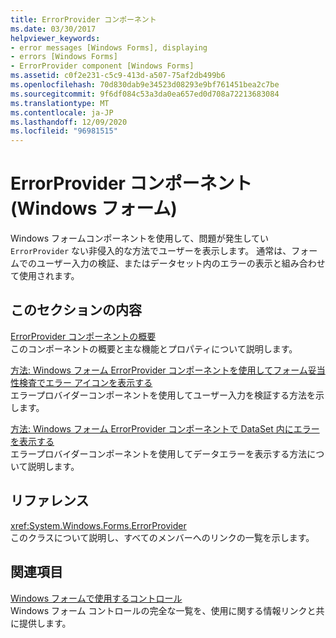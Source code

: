 ```yaml
---
title: ErrorProvider コンポーネント
ms.date: 03/30/2017
helpviewer_keywords:
- error messages [Windows Forms], displaying
- errors [Windows Forms]
- ErrorProvider component [Windows Forms]
ms.assetid: c0f2e231-c5c9-413d-a507-75af2db499b6
ms.openlocfilehash: 70d830dab9e34523d08293e9bf761451bea2c7be
ms.sourcegitcommit: 9f6df084c53a3da0ea657ed0d708a72213683084
ms.translationtype: MT
ms.contentlocale: ja-JP
ms.lasthandoff: 12/09/2020
ms.locfileid: "96981515"
---
```

# <a name="errorprovider-component-windows-forms"></a>ErrorProvider コンポーネント (Windows フォーム)
Windows フォームコンポーネントを使用して、問題が発生してい `ErrorProvider` ない非侵入的な方法でユーザーを表示します。 通常は、フォームでのユーザー入力の検証、またはデータセット内のエラーの表示と組み合わせて使用されます。  
  
## <a name="in-this-section"></a>このセクションの内容  
 [ErrorProvider コンポーネントの概要](errorprovider-component-overview-windows-forms.md)  
 このコンポーネントの概要と主な機能とプロパティについて説明します。  
  
 [方法: Windows フォーム ErrorProvider コンポーネントを使用してフォーム妥当性検査でエラー アイコンを表示する](display-error-icons-for-form-validation-with-wf-errorprovider.md)  
 エラープロバイダーコンポーネントを使用してユーザー入力を検証する方法を示します。  
  
 [方法: Windows フォーム ErrorProvider コンポーネントで DataSet 内にエラーを表示する](view-errors-within-a-dataset-with-wf-errorprovider-component.md)  
 エラープロバイダーコンポーネントを使用してデータエラーを表示する方法について説明します。  
  
## <a name="reference"></a>リファレンス  
 <xref:System.Windows.Forms.ErrorProvider>  
 このクラスについて説明し、すべてのメンバーへのリンクの一覧を示します。  
  
## <a name="related-sections"></a>関連項目  
 [Windows フォームで使用するコントロール](controls-to-use-on-windows-forms.md)  
 Windows フォーム コントロールの完全な一覧を、使用に関する情報リンクと共に提供します。

